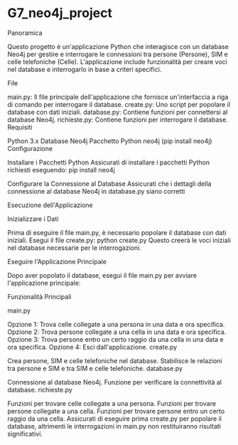 # G7_neo4j_project

Panoramica

Questo progetto è un'applicazione Python che interagisce con un database Neo4j per gestire e interrogare le connessioni tra persone (Persone), SIM e celle telefoniche (Celle). L'applicazione include funzionalità per creare voci nel database e interrogarlo in base a criteri specifici.

File

main.py: Il file principale dell'applicazione che fornisce un'interfaccia a riga di comando per interrogare il database.
create.py: Uno script per popolare il database con dati iniziali.
database.py: Contiene funzioni per connettersi al database Neo4j.
richieste.py: Contiene funzioni per interrogare il database.
Requisiti

Python 3.x
Database Neo4j
Pacchetto Python neo4j (pip install neo4j)
Configurazione

Installare i Pacchetti Python
Assicurati di installare i pacchetti Python richiesti eseguendo:
pip install neo4j

Configurare la Connessione al Database
Assicurati che i dettagli della connessione al database Neo4j in database.py siano corretti

Esecuzione dell'Applicazione

Inizializzare i Dati

Prima di eseguire il file main.py, è necessario popolare il database con dati iniziali. Esegui il file create.py:
python create.py
Questo creerà le voci iniziali nel database necessarie per le interrogazioni.

Eseguire l'Applicazione Principale

Dopo aver popolato il database, esegui il file main.py per avviare l'applicazione principale:

Funzionalità Principali

main.py

Opzione 1: Trova celle collegate a una persona in una data e ora specifica.
Opzione 2: Trova persone collegate a una cella in una data e ora specifica.
Opzione 3: Trova persone entro un certo raggio da una cella in una data e ora specifica.
Opzione 4: Esci dall'applicazione.
create.py

Crea persone, SIM e celle telefoniche nel database.
Stabilisce le relazioni tra persone e SIM e tra SIM e celle telefoniche.
database.py

Connessione al database Neo4j.
Funzione per verificare la connettività al database.
richieste.py

Funzioni per trovare celle collegate a una persona.
Funzioni per trovare persone collegate a una cella.
Funzioni per trovare persone entro un certo raggio da una cella.
Assicurati di eseguire prima create.py per popolare il database, altrimenti le interrogazioni in main.py non restituiranno risultati significativi.